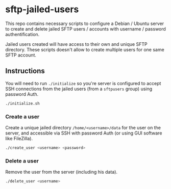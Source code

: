 # sftp-jailed-users  

This repo contains necessary scripts to configure a Debian / Ubuntu 
server to create and delete jailed SFTP users / accounts with username / password authentification.  

Jailed users created will have access to their own and unique SFTP directory. These scripts doesn't allow 
to create multiple users for one same SFTP account.  

## Instructions  

You will need to run `./initialize` so you're server is configured to accept 
SSH connections from the jailed users (from a `sftpusers` group) using password Auth.  

```sh
./initialize.sh
```

### Create a user  

Create a unique jailed directory `/home/<username>/data` for the user on the server, and 
accessible via SSH with password Auth (or using GUI software like FileZilla).  
```sh 
./create_user <username> <password>
```

### Delete a user  

Remove the user from the server (including his data).  
```sh
./delete_user <username>
```
